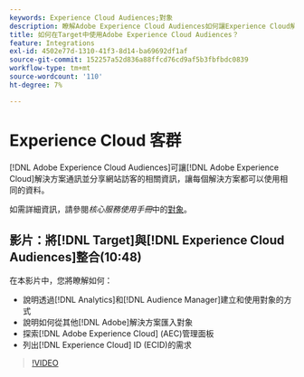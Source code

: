 ```yaml
---
keywords: Experience Cloud Audiences;對象
description: 瞭解Adobe Experience Cloud Audiences如何讓Experience Cloud解決方案與其他Adobe解決方案傳達和分享有關網站訪客的資訊。
title: 如何在Target中使用Adobe Experience Cloud Audiences？
feature: Integrations
exl-id: 4502e77d-1310-41f3-8d14-ba69692df1af
source-git-commit: 152257a52d836a88ffcd76cd9af5b3fbfbdc0839
workflow-type: tm+mt
source-wordcount: '110'
ht-degree: 7%

---
```


# Experience Cloud 客群

[!DNL Adobe Experience Cloud Audiences]可讓[!DNL Adobe Experience Cloud]解決方案通訊並分享網站訪客的相關資訊，讓每個解決方案都可以使用相同的資料。

如需詳細資訊，請參閱&#x200B;*核心服務使用手冊*&#x200B;中的[對象](https://experienceleague.adobe.com/docs/core-services/interface/audiences/audience-library.html?lang=zh-Hant&?lang=zh-Hant)。

## 影片：將[!DNL Target]與[!DNL Experience Cloud Audiences]整合(10:48)

在本影片中，您將瞭解如何：

* 說明透過[!DNL Analytics]和[!DNL Audience Manager]建立和使用對象的方式
* 說明如何從其他[!DNL Adobe]解決方案匯入對象
* 探索[!DNL Adobe Experience Cloud] (AEC)管理面板
* 列出[!DNL Experience Cloud] ID (ECID)的需求

>[!VIDEO](https://video.tv.adobe.com/v/35152)

